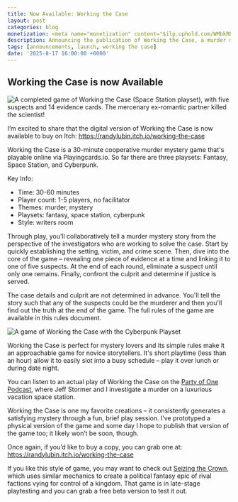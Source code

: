 ```yaml
---
title: Now Available: Working the Case
layout: post
categories: blog
monetization: <meta name="monetization" content="$ilp.uphold.com/WMbkRBiZFgbx">
description: Announcing the publication of Working the Case, a murder mystery game.
tags: [announcements, launch, working the case]
date: '2025-8-17 16:00:00 +0000'
---
```

## Working the Case is now Available
![A completed game of Working the Case (Space Station playset), with five suspects and 14 evidence cards. The mercenary ex-romantic partner killed the scientist!]({{site.baseurl}}/img/blog/Working-the-Case-Space-Spread.png)

I’m excited to share that the digital version of Working the Case is now available to buy on Itch: https://randylubin.itch.io/working-the-case

Working the Case is a 30-minute cooperative murder mystery game that's playable online via Playingcards.io. So far there are three playsets: Fantasy, Space Station, and Cyberpunk.

Key Info:
- Time: 30-60 minutes
- Player count: 1-5 players, no facilitator
- Themes: murder, mystery
- Playsets: fantasy, space station, cyberpunk
- Style: writers room

Through play, you’ll collaboratively tell a murder mystery story from the perspective of the investigators who are working to solve the case. Start by quickly establishing the setting, victim, and crime scene. Then, dive into the core of the game – revealing one piece of evidence at a time and linking it to one of five suspects. At the end of each round, eliminate a suspect until only one remains. Finally, confront the culprit and determine if justice is served.

The case details and culprit are not determined in advance. You'll tell the story such that any of the suspects could be the murderer and then you'll find out the truth at the end of the game. The full rules of the game are available in this rules document.

![A game of Working the Case with the Cyberpunk Playset]({{site.baseurl}}/img/blog/Working-the-Case-Cyberpunk-Spread.png)

Working the Case is perfect for mystery lovers and its simple rules make it an approachable game for novice storytellers. It's short playtime (less than an hour) allow it to easily slot into a busy schedule – play it over lunch or during date night.

You can listen to an actual play of Working the Case on the [Party of One Podcast](https://www.partyofonepodcast.com/2022/08/04/337-working-the-case-with-randy-lubin/), where Jeff Stormer and I investigate a murder on a luxurious vacation space station.

Working the Case is one my favorite creations – it consistently generates a satisfying mystery through a fun, brief play session. I’ve prototyped a physical version of the game and some day I hope to publish that version of the game too; it likely won’t be soon, though.

Once again, if you’d like to buy a copy, you can grab one at: https://randylubin.itch.io/working-the-case

If you like this style of game, you may want to check out [Seizing the Crown](https://diegeticgames.com/seizing-the-crown/), which uses similar mechanics to create a political fantasy epic of rival factions vying for control of a kingdom. That game is in late-stage playtesting and you can grab a free beta version to test it out.
